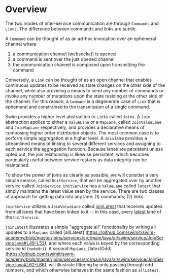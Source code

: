 # Overview

The two modes of inter-service communication are through `Commands` and `Links`. The difference between commands and links are subtle. 

A `Command` can be thought of as an ad-hoc invocation over an ephemeral channel where:
1. a communication channel (websocket) is opened
2. a command is sent over the just opened channel
3. the communication channel is composed upon transmitting the command

Conversely, a `Link` can be thought of as an open channel that enables continuous updates to be received as state changes on the other side of the channel, while also providing a means to send any number of commands or invoke any number of mutations upon the state residing at the other side of the channel. For this reason, a `Command` is a degenerate case of `Link` that is ephemeral and constrained to the transmission of a single command.

Swim provides a higher level abstraction to `Links` called `Joins`. A `Join` abstraction applies to either a `ValueLane` or a `MapLane`, called `JoinValueLane` and `JoinMapLane` respectively, and provides a declarative means of composing higher order distributed objects. The most common case is to perform simple aggregation at a higher level. A `Join` lane provides a streamlined means of linking to several different services and assigning to each service the aggregation function. Because lanes are persistent unless opted out, the join relationship is likewise persistent, which becomes particularly useful between service restarts as data integrity can be maintained.

To show the power of joins as clearly as possible, we will consider a very simple service, called `UnitService`, that will be aggregated over by another service called `JoinService`. `UnitService` has a `ValueLane` called `latest` that simply maintains the latest value seen by the service. There are two classes of approach for getting data into any lane: (1) commands; (2) links.

`JoinService` utilizes a `JoinValueLane` called [joinLatest](https://github.com/swimit/swim-academy/blob/master/joins/services/src/main/java/ai/swim/service/JoinService.java#L31-L43) that receives updates from all lanes that have been linked to it -- in this case, every [latest](https://github.com/swimit/swim-academy/blob/master/joins/services/src/main/java/ai/swim/service/UnitService.java#L31-L35) lane of the `UnitService`.

`joinLatest` illustrates a simple "aggregate all" functionality by writing all updates to a `MapLane` called [allLatest] (https://github.com/swimit/swim-academy/blob/master/joins/services/src/main/java/ai/swim/service/JoinService.java#L49-L53), and where each value is keyed by the corresponding service id (`nodeUri`). A second `MapLane`, [latestOdd] (https://github.com/swimit/swim-academy/blob/master/joins/services/src/main/java/ai/swim/service/JoinService.java#L62-L66), will illustrate filtering by only passing through odd numbers, and which otherwise behaves in the same fashion as `allLatest`.
    

